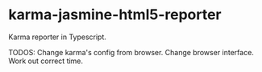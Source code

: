 # karma-jasmine-html5-reporter
Karma reporter in Typescript.


TODOS:
Change karma's config from browser.
Change browser interface.
Work out correct time.
